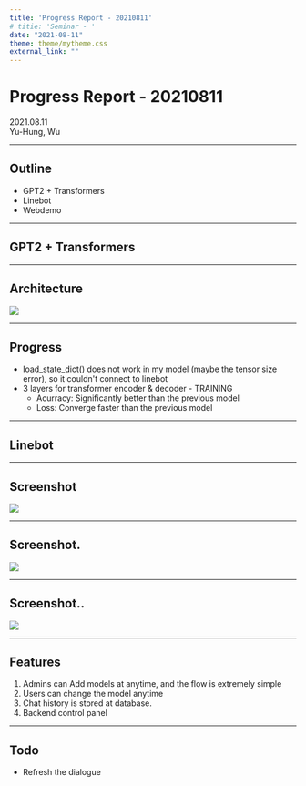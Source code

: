 ```yaml
---
title: 'Progress Report - 20210811'
# titie: 'Seminar - '
date: "2021-08-11"
theme: theme/mytheme.css
external_link: ""
---
```


# Progress Report - 20210811 <!-- .element: class="title" -->

<div class="title-name">
2021.08.11 <br>
Yu-Hung, Wu
</div>

---

## Outline

- GPT2 + Transformers
- Linebot
- Webdemo

---

## GPT2 + Transformers  <!-- .element: class="section-title" -->

----

## Architecture

![](attachments/2021-08-03-23-23-31.png) <!-- .element: class="img80" -->

----

## Progress

- load_state_dict() does not work in my model (maybe the tensor size error), so it couldn't connect to linebot
- 3 layers for transformer encoder & decoder - TRAINING
    - Acurracy: Significantly better than the previous model
    - Loss: Converge faster than the previous model

---

## Linebot <!-- .element: class="section-title" -->

----

## Screenshot

![](attachments/2021-08-10-17-07-13.png) <!-- .element: class="img30" -->

----

## Screenshot.

![](attachments/2021-08-10-17-05-03.png) <!-- .element: class="img30" -->

----

## Screenshot..

![](attachments/2021-08-10-17-08-33.png)

----

## Features

1. Admins can Add models at anytime, and the flow is extremely simple
2. Users can change the model anytime
3. Chat history is stored at database.
4. Backend control panel

----

## Todo

- Refresh the dialogue